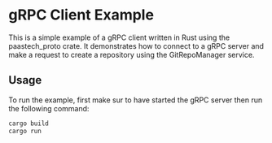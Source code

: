 # gRPC Client Example

This is a simple example of a gRPC client written in Rust using the paastech_proto crate. It demonstrates how to connect to a gRPC server and make a request to create a repository using the GitRepoManager service.

## Usage

To run the example, first make sur to have started the gRPC server then run the following command:

```bash
cargo build
cargo run
```
